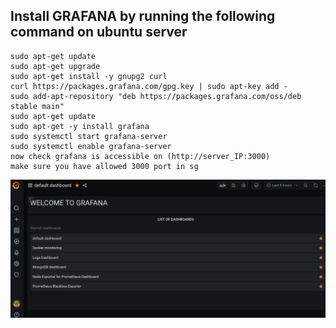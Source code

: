 ## Install GRAFANA by running the following command on ubuntu server
```
sudo apt-get update
sudo apt-get upgrade
sudo apt-get install -y gnupg2 curl
curl https://packages.grafana.com/gpg.key | sudo apt-key add -
sudo add-apt-repository "deb https://packages.grafana.com/oss/deb stable main"
sudo apt-get update
sudo apt-get -y install grafana
sudo systemctl start grafana-server
sudo systemctl enable grafana-server
now check grafana is accessible on (http://server_IP:3000)
make sure you have allowed 3000 port in sg

```

![](Images/g1.png)


